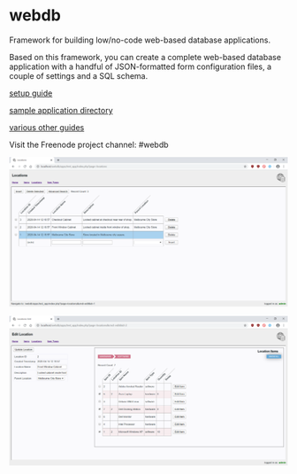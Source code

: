 # webdb

Framework for building low/no-code web-based database applications.

Based on this framework, you can create a complete web-based database application with a handful of JSON-formatted form configuration files, a couple of settings and a SQL schema.

[setup guide](doc/setup.txt)

[sample application directory](apps/test_app/)

[various other guides](doc/)

Visit the Freenode project channel: #webdb

![](doc/test_app_list.png)

![](doc/test_app_edit.png)
